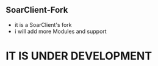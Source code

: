 ## SoarClient-Fork
- it is a SoarClient's fork 
- i will add more Modules and support
  
# IT IS UNDER DEVELOPMENT
